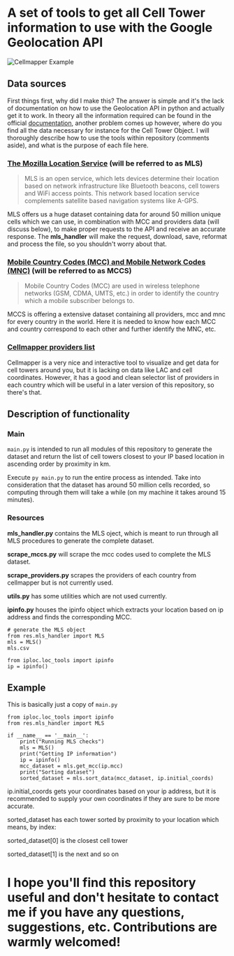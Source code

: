 # A set of tools to get all Cell Tower information to use with the Google Geolocation API

![Cellmapper Example](https://i.imgur.com/o9FzO9t.png)

## Data sources

First things first, why did I make this?
The answer is simple and it's the lack of documentation on how to use the Geolocation API in python and actually get it to work.
In theory all the information required can be found in the official [documentation](https://developers.google.com/maps/documentation),
another problem comes up however, where do you find all the data necessary for instance for the Cell Tower Object.
I will thoroughly describe how to use the tools within repository (comments aside), and what is the purpose of each file here.

### [The Mozilla Location Service](https://location.services.mozilla.com) (will be referred to as MLS)

> MLS is an open service, which lets devices determine their location based on network infrastructure like Bluetooth beacons, cell towers and WiFi access points.
This network based location service complements satellite based navigation systems like A-GPS.

MLS offers us a huge dataset containing data for around 50 million unique cells which we can use, in combination with MCC and providers data (will discuss below),
to make proper requests to the API and receive an accurate response. The __mls_handler__ will make the request, download, save, reformat and process the file,
so you shouldn't worry about that.

### [Mobile Country Codes (MCC) and Mobile Network Codes (MNC)](https://www.mcc-mnc.com) (will be referred to as MCCS)

> Mobile Country Codes (MCC) are used in wireless telephone networks (GSM, CDMA, UMTS, etc.) in order to identify the country which a mobile subscriber belongs to.

MCCS is offering a extensive dataset containing all providers, mcc and mnc for every country in the world.
Here it is needed to know how each MCC and country correspond to each other and further identify the MNC, etc.

### [Cellmapper providers list](https://www.cellmapper.net)

Cellmapper is a very nice and interactive tool to visualize and get data for cell towers around you, but it is lacking on data like LAC and cell coordinates.
However, it has a good and clean selector list of providers in each country which will be useful in a later version of this repository, so there's that.

## Description of functionality

### Main

`main.py` is intended to run all modules of this repository to generate the dataset and return the list of cell towers closest to your IP based location
in ascending order by proximity in km.

Execute `py main.py` to run the entire process as intended. Take into consideration that the dataset has around 50 million cells recorded,
so computing through them will take a while (on my machine it takes around 15 minutes).

### Resources

  __mls_handler.py__ contains the MLS oject, which is meant to run through all MLS procedures to generate the complete dataset.
  
  __scrape_mccs.py__ will scrape the mcc codes used to complete the MLS dataset.
  
  __scrape_providers.py__ scrapes the providers of each country from cellmapper but is not currently used.
  
  __utils.py__ has some utilities which are not used currently.
  
  __ipinfo.py__ houses the ipinfo object which extracts your location based on ip address and finds the corresponding MCC.


    # generate the MLS object
    from res.mls_handler import MLS
    mls = MLS()
    mls.csv

    from iploc.loc_tools import ipinfo
    ip = ipinfo()

## Example

This is basically just a copy of `main.py`

```
from iploc.loc_tools import ipinfo
from res.mls_handler import MLS

if __name__ == '__main__':
    print("Running MLS checks")
    mls = MLS()
    print("Getting IP information")
    ip = ipinfo()
    mcc_dataset = mls.get_mcc(ip.mcc)
    print("Sorting dataset")
    sorted_dataset = mls.sort_data(mcc_dataset, ip.initial_coords)
```
ip.initial_coords gets your coordinates based on your ip address, but it is recommended to supply your own coordinates if they are sure to be more accurate.

sorted_dataset has each tower sorted by proximity to your location which means, by index:

sorted_dataset[0] is the closest cell tower

sorted_dataset[1] is the next and so on

# I hope you'll find this repository useful and don't hesitate to contact me if you have any questions, suggestions, etc. Contributions are warmly welcomed!
